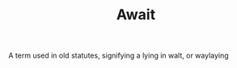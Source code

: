 ---
title: Await
permalink: "/definitions/await.html"
body: A term used in old statutes, signifying a lying in walt, or waylaying
published_at: '2018-07-07'
layout: post
---